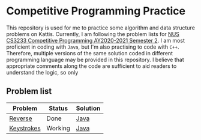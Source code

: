 # Competitive Programming Practice

This repository is used for me to practice some algorithm and data structure problems on Kattis. Currently, I am following the problem lists for [NUS CS3233 Competitive Programming AY2020-2021 Semester 2](https://nus.kattis.com/courses/CS3233/CS3233_S2_AY2021). I am most proficient in coding with `Java`, but I'm also practising to code with `C++`. Therefore, multiple versions of the same solution coded in different programming language may be provided in this repository. I believe that appropriate comments along the code are sufficient to aid readers to understand the logic, so only

## Problem list
| Problem                          | Status  | Solution                               |
| -------------------------------- | ------- | -------------------------------------- |
| [Reverse](./problems/ofugsnuid/) | Done    | [Java](./problems/ofugsnuid/Main.java) |
| [Keystrokes](./problems/lyklagangriti) | Working | [Java](.problems/lyklagangriti/Main.java)|

